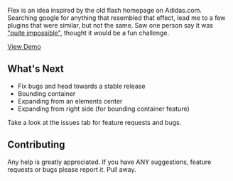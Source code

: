 Flex is an idea inspired by the old flash homepage on Adidas.com. Searching google for anything that resembled that effect, lead me to a few plugins that were similar, but not the same. Saw one person say it was ["quite impossible"](http://stackoverflow.com/questions/1945164/how-to-make-silde-like-homepage-of-adidas-com-with-jquery), thought it would be a fun challenge.

[View Demo](http://jsonenglish.com/projects/flex/)

What's Next
-------------

- Fix bugs and head towards a stable release
- Bounding container
- Expanding from an elements center
- Expanding from right side (for bounding container feature)

Take a look at the issues tab for feature requests and bugs.

Contributing
-------------

Any help is greatly appreciated. If you have ANY suggestions, feature requests or bugs please report it. Pull away.
